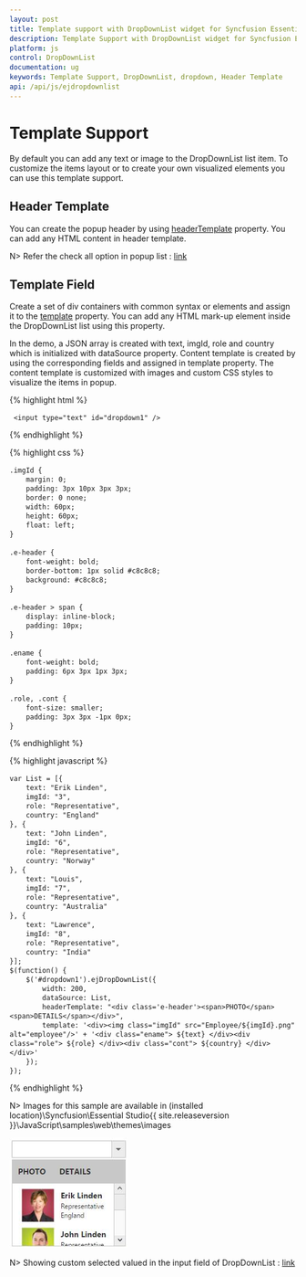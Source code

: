 ```yaml
---
layout: post
title: Template support with DropDownList widget for Syncfusion Essential JS
description: Template Support with DropDownList widget for Syncfusion Essential JS
platform: js
control: DropDownList
documentation: ug
keywords: Template Support, DropDownList, dropdown, Header Template
api: /api/js/ejdropdownlist
---
```


# Template Support

By default you can add any text or image to the DropDownList list item. To customize the items layout or to create your own visualized elements you can use this template support.

## Header Template

You can create the popup header by using [headerTemplate](https://help.syncfusion.com/api/js/ejdropdownlist#members:headertemplate) property. You can add any HTML content in header template.

N> Refer the check all option in popup list : [link](https://help.syncfusion.com/js/dropdownlist/howto#add-check-all-option-in-popup-list)

## Template Field

Create a set of div containers with common syntax or elements and assign it to the [template](https://help.syncfusion.com/api/js/ejdropdownlist#members:template) property. You can add any HTML mark-up element inside the DropDownList list using this property.

In the demo, a JSON array is created with text, imgId, role and country which is initialized with dataSource property. Content template is created by using the corresponding fields and assigned in template property. The content template is customized with images and custom CSS styles to visualize the items in popup.

{% highlight html %}

     <input type="text" id="dropdown1" />	 
	 
{% endhighlight %}

{% highlight css %}
	
    .imgId {
        margin: 0;
        padding: 3px 10px 3px 3px;
        border: 0 none;
        width: 60px;
        height: 60px;
        float: left;
    }
    
    .e-header {
        font-weight: bold;
        border-bottom: 1px solid #c8c8c8;
        background: #c8c8c8;
    }
    
    .e-header > span {
        display: inline-block;
        padding: 10px;
    }
    
    .ename {
        font-weight: bold;
        padding: 6px 3px 1px 3px;
    }
    
    .role, .cont {
        font-size: smaller;
        padding: 3px 3px -1px 0px;
    }
	
	 
{% endhighlight %}

{% highlight javascript %}
    
    var List = [{
        text: "Erik Linden",
        imgId: "3",
        role: "Representative",
        country: "England"
    }, {
        text: "John Linden",
        imgId: "6",
        role: "Representative",
        country: "Norway"
    }, {
        text: "Louis",
        imgId: "7",
        role: "Representative",
        country: "Australia"
    }, {
        text: "Lawrence",
        imgId: "8",
        role: "Representative",
        country: "India"
    }];
    $(function() {
        $('#dropdown1').ejDropDownList({
            width: 200,
            dataSource: List,
            headerTemplate: "<div class='e-header'><span>PHOTO</span> <span>DETAILS</span></div>",
            template: '<div><img class="imgId" src="Employee/${imgId}.png" alt="employee"/>' + '<div class="ename"> ${text} </div><div class="role"> ${role} </div><div class="cont"> ${country} </div></div>'
        });
    });
	

{% endhighlight %}

N> Images for this sample are available in (installed location)\Syncfusion\Essential Studio\{{ site.releaseversion }}\JavaScript\samples\web\themes\images<br/>

![](TemplateSupport_images/TemplateSupport_img1.jpeg)

N> Showing custom selected valued in the input field of DropDownList : [link](https://help.syncfusion.com/js/dropdownlist/howto)

